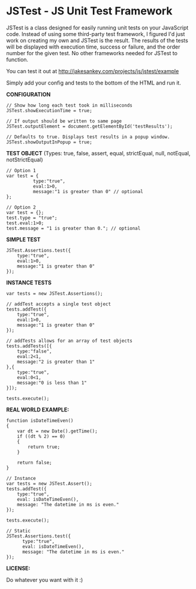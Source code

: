 JSTest - JS Unit Test Framework
===============================

JSTest is a class designed for easily running unit tests on your JavaScript code. Instead of using some third-party test framework, I figured I'd just work on creating my own and JSTest is the result. The results of the tests will be displayed with execution time, success or failure, and the order number for the given test. No other frameworks needed for JSTest to function.

You can test it out at http://jakesankey.com/projects/js/jstest/example

Simply add your config and tests to the bottom of the HTML and run it.

<b>CONFIGURATION</b>

	// Show how long each test took in milliseconds
	JSTest.showExecutionTime = true; 
	
	// If output should be written to same page
	JSTest.outputElement = document.getElementById('testResults'); 
	
	// Defaults to true. Displays test results in a popup window.
	JSTest.showOutputInPopup = true;

<b>TEST OBJECT</b>
(Types: true, false, assert, equal, strictEqual, null, notEqual, notStrictEqual)

    // Option 1
    var test = {
              type:"true", 
              eval:1>0, 
              message:"1 is greater than 0" // optional
    };
	
    // Option 2
    var test = {};
    test.type = "true";
    test.eval:1>0;
    test.message = "1 is greater than 0."; // optional
  

<b>SIMPLE TEST</b>

    JSTest.Assertions.test({
    	type:"true", 
    	eval:1>0, 
    	message:"1 is greater than 0"
    });

<b>INSTANCE TESTS</b>

    var tests = new JSTest.Assertions();
    
    // addTest accepts a single test object
    tests.addTest({
    	type:"true", 
    	eval:1>0, 
    	message:"1 is greater than 0"
    });
    
    // addTests allows for an array of test objects
    tests.addTests([{
        type:"false", 
        eval:2<1, 
        message:"2 is greater than 1"
    },{
        type:"true", 
        eval:0<1, 
        message:"0 is less than 1"
    }]);
	
    tests.execute();

<b>REAL WORLD EXAMPLE:</b>

    function isDateTimeEven()
    {
    	var dt = new Date().getTime();
    	if ((dt % 2) == 0)
    	{
    		return true;
    	}
    	
    	return false;
    }
	
    // Instance
    var tests = new JSTest.Assert();
    tests.addTest({
    	type:"true", 
    	eval: isDateTimeEven(), 
    	message: "The datetime in ms is even."
    });
	
    tests.execute();
    
    // Static
    JSTest.Assertions.test({
          type:"true", 
          eval: isDateTimeEven(), 
          message: "The datetime in ms is even."
    });
			

<b>LICENSE:</b>

Do whatever you want with it :)
